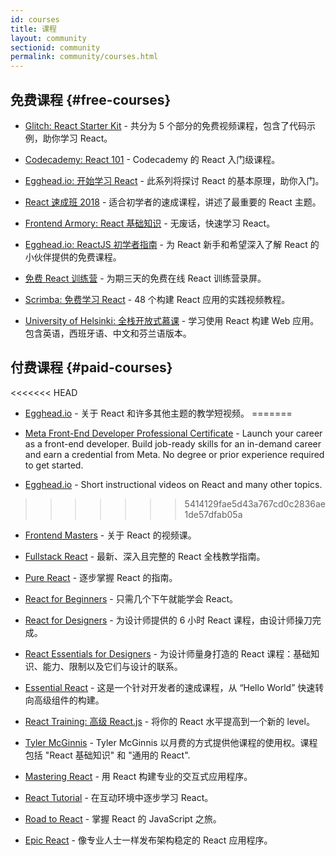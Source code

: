```yaml
---
id: courses
title: 课程
layout: community
sectionid: community
permalink: community/courses.html
---
```


## 免费课程 {#free-courses}

- [Glitch: React Starter Kit](https://glitch.com/glimmer/post/react-starter-kit) - 共分为 5 个部分的免费视频课程，包含了代码示例，助你学习 React。

- [Codecademy: React 101](https://www.codecademy.com/learn/react-101) - Codecademy 的 React 入门级课程。

- [Egghead.io: 开始学习 React](https://egghead.io/courses/start-learning-react) - 此系列将探讨 React 的基本原理，助你入门。

- [React 速成班 2018](https://www.youtube.com/watch?v=Ke90Tje7VS0) - 适合初学者的速成课程，讲述了最重要的 React 主题。

- [Frontend Armory: React 基础知识](https://frontarm.com/courses/react-fundamentals/) - 无废话，快速学习 React。

- [Egghead.io: ReactJS 初学者指南](https://egghead.io/courses/the-beginner-s-guide-to-react) - 为 React 新手和希望深入了解 React 的小伙伴提供的免费课程。

- [免费 React 训练营](https://tylermcginnis.com/free-react-bootcamp/) - 为期三天的免费在线 React 训练营录屏。

- [Scrimba: 免费学习 React](https://scrimba.com/g/glearnreact) - 48 个构建 React 应用的实践视频教程。

- [University of Helsinki: 全栈开放式慕课](https://fullstackopen.com/en/) - 学习使用 React 构建 Web 应用。包含英语，西班牙语、中文和芬兰语版本。


## 付费课程 {#paid-courses}

<<<<<<< HEAD
- [Egghead.io](https://egghead.io/browse/frameworks/react) - 关于 React 和许多其他主题的教学短视频。
=======
- [Meta Front-End Developer Professional Certificate](https://www.coursera.org/professional-certificates/meta-front-end-developer) - Launch your career as a front-end developer. Build job-ready skills for an in-demand career and earn a credential from Meta. No degree or prior experience required to get started.

- [Egghead.io](https://egghead.io/browse/frameworks/react) - Short instructional videos on React and many other topics.
>>>>>>> 5414129fae5d43a767cd0c2836ae1de57dfab05a

- [Frontend Masters](https://frontendmasters.com/learn/react/) - 关于 React 的视频课。

- [Fullstack React](https://www.fullstackreact.com/) - 最新、深入且完整的 React 全栈教学指南。

- [Pure React](https://daveceddia.com/pure-react/) - 逐步掌握 React 的指南。

- [React for Beginners](https://reactforbeginners.com/) - 只需几个下午就能学会 React。

- [React for Designers](https://designcode.io/react) - 为设计师提供的 6 小时 React 课程，由设计师操刀完成。

- [React Essentials for Designers](https://learnreact.design) - 为设计师量身打造的 React 课程：基础知识、能力、限制以及它们与设计的联系。

- [Essential React](https://learnreact.com/lessons/2018-essential-react-1-overview) - 这是一个针对开发者的速成课程，从 “Hello World” 快速转向高级组件的构建。

- [React Training: 高级 React.js](https://courses.reacttraining.com/p/advanced-react) - 将你的 React 水平提高到一个新的 level。

- [Tyler McGinnis](https://ui.dev/) - Tyler McGinnis 以月费的方式提供他课程的使用权。课程包括 "React 基础知识" 和 "通用的 React".

- [Mastering React](https://codewithmosh.com/p/mastering-react/) - 用 React 构建专业的交互式应用程序。

- [React Tutorial](https://react-tutorial.app) - 在互动环境中逐步学习 React。

- [Road to React](https://www.roadtoreact.com/) - 掌握 React 的 JavaScript 之旅。

- [Epic React](https://epicreact.dev/) - 像专业人士一样发布架构稳定的 React 应用程序。
